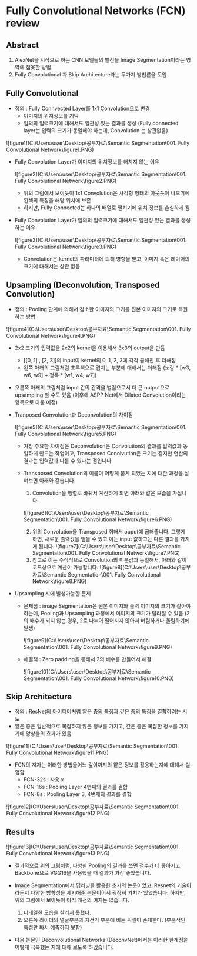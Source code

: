 # Fully Convolutional Networks (FCN) review 

## Abstract

1. AlexNet을 시작으로 하는 CNN 모델들의 발전을 Image Segmentation이라는 영역에 접못한 방법 
2. Fully Convolutional 과 Skip Architecture라는 두가지 방법론을 도입 

## Fully Convolutional 

- 정의 : Fully Connvected Layer를 1x1 Convolution으로 변경
  - 이미지의 위치정보를 기억 
  - 임의의 입력크기에 대해서도 일관성 있는 결과를 생성 (Fully connected layer는 입력의 크기가 동일해야 하는데, Convolution 는 상관없음) 

![figure1](C:\Users\user\Desktop\공부자료\Semantic Segmentation\001. Fully Convolutional Network\figure1.PNG)

- Fully Convolution Layer가 이미지의 위치정보를 해치지 않는 이유 

  ![figure2](C:\Users\user\Desktop\공부자료\Semantic Segmentation\001. Fully Convolutional Network\figure2.PNG)

  - 위의 그림에서 보이듯이 1x1 Convolution은 사각형 형태의 아웃풋이 나오기에 흰색의 특징을 해당 위치에 보존
  - 하지만, Fully Connected는 하나의 배열로 펼치기에 위치 정보를 손실하게 됨 

- Fully Convolution Layer가 임의의 입력크기에 대해서도 일관성 있는 결과를 생성하는 이유 

  ![figure3](C:\Users\user\Desktop\공부자료\Semantic Segmentation\001. Fully Convolutional Network\figure3.PNG)

  - Convolution은 kernel의 파라미터에 의해 영향을 받고, 이미지 혹은 레이어의 크기에 대해서는 상관
    없음  

## Upsampling (Deconvolution, Transposed Convolution) 

- 정의 : Pooling 단계에 의해서 감소한 이미지의 크기를 원본 이미지의 크기로 복원하는 방법 

![figure4](C:\Users\user\Desktop\공부자료\Semantic Segmentation\001. Fully Convolutional Network\figure4.PNG)

- 2x2 크기의 입력값을 2x2의 kernel을 이용해서 3x3의 output을 만듬 

  - [[0, 1] , [2, 3]]의 input이 kernel의 0, 1, 2, 3에 각각 곱해진 후 더해짐 
  - 왼쪽 아래의 그림처럼 초록색으로 겹치는 부분에 대해서는 더해짐 (노랑 * [w3, w6, w9] + 청록 * [w1, w4, w7])

- 오른쪽 아래의 그림처럼 input 간의 간격을 벌림으로서 더 큰 output으로 upsampling 할 수도 있음 (이후에 ASPP Net에서 Dilated Convolution이라는 항목으로 다룰 예정)

- Tranposed Convolution과 Deconvolution의 차이점

  ![figure5](C:\Users\user\Desktop\공부자료\Semantic Segmentation\001. Fully Convolutional Network\figure5.PNG)

  - 가장 주요한 차이점은 Deconvolution은 Convolution의 결과를 입력값과 동일하게 만드는 작업이고, Transposed Conolvution은 크기는 같지만 연산의 결과는 입력값과 다를 수 있다는 점입니다. 

  - Transposed Convolution의 이름이 어떻게 붙게 되었는 지에 대한 과정을 살펴보면 아래와 같습니다. 

    1. Convolution을 행렬로 바꿔서 계산하게 되면 아래와 같은 모습을 가집니다. 

    ![figure6](C:\Users\user\Desktop\공부자료\Semantic Segmentation\001. Fully Convolutional Network\figure6.PNG)

    2. 위의 Convolution을 Transposed 취해서 ouput에 곱해줍니다. 그렇게 하면, 새로운 출력값을 얻을 수 있고 이는 input 값하고는 다른 결과를 가지게 됩니다. ![figure7](C:\Users\user\Desktop\공부자료\Semantic Segmentation\001. Fully Convolutional Network\figure7.PNG)
    3. 참고로 이는 수식적으로 Convolution의 미분값과 동일해서, 아래와 같이 코드상으로 계산이 가능합니다. ![figure8](C:\Users\user\Desktop\공부자료\Semantic Segmentation\001. Fully Convolutional Network\figure8.PNG)

- Upsampling 시에 발생가능한 문제

  - 문제점 : image Segmentation은 원본 이미지와 출력 이미지의 크기가 같아야하는데, Pooling과 Upsampling 과정에서 이미지의 크기가 달라질 수 있음 (2의 배수가 되지 않는 경우, 2로 나누어 떨어지지 않아서 버림하거나 올림하기에 발생)

    ![figure9](C:\Users\user\Desktop\공부자료\Semantic Segmentation\001. Fully Convolutional Network\figure9.PNG)

  - 해결책 : Zero padding을 통해서 2의 배수를 만들어서 해결 

    ![figure10](C:\Users\user\Desktop\공부자료\Semantic Segmentation\001. Fully Convolutional Network\figure10.PNG)

## Skip Architecture 

- 정의 : ResNet의 아이디어처럼 얕은 층의 특징과 깊은 층의 특징을 결합하려는 시도 
- 얕은 층은 일반적으로 복잡하지 않은 정보를 가지고, 깊은 층은 복잡한 정보를 가지기에 앙상블의 효과가 있음 

![figure11](C:\Users\user\Desktop\공부자료\Semantic Segmentation\001. Fully Convolutional Network\figure11.PNG)

- FCN의 저자는 이러한 방법을어느 깊이까지의 얕은 정보를 활용하는지에 대해서 실험함 
  - FCN-32s : 사용 x 
  - FCN-16s : Pooling Layer 4번째의 결과를 결합 
  - FCN-8s : Pooling Layer 3, 4번째의 결과를 결합 

![figure12](C:\Users\user\Desktop\공부자료\Semantic Segmentation\001. Fully Convolutional Network\figure12.PNG)

## Results 

![figure13](C:\Users\user\Desktop\공부자료\Semantic Segmentation\001. Fully Convolutional Network\figure13.PNG)

- 결과적으로 위의 그림처럼, 다양한 Pooling의 결과를 쓰면 점수가 더 좋아지고 Backbone으로 VGG16을 사용했을 때 결과가 가장 좋았습니다. 

- Image Segmentation에서 딥러닝을 활용한 초기의 논문이었고, Resnet의 기술이라든지 다양한 방향성을 제시해준 논문이어서 굉장히 가치가 있었습니다. 하지만, 위의 그림에서 보이듯이 아직 개선의 여지는 많습니다. 

  1. 디테일한 모습을 살리지 못했다. 
  2. 오른쪽 라이더의 얼굴부분과 자전거 부분에 비는 픽셀이 존재한다. (부분적인 특성만 봐서 예측하지 못함)

- 다음 논문인 Deconvolutional Networks (DeconvNet)에서는 이러한 한계점을 어떻게 극복했는 지에 대해 보도록 하겠습니다. 

  ​